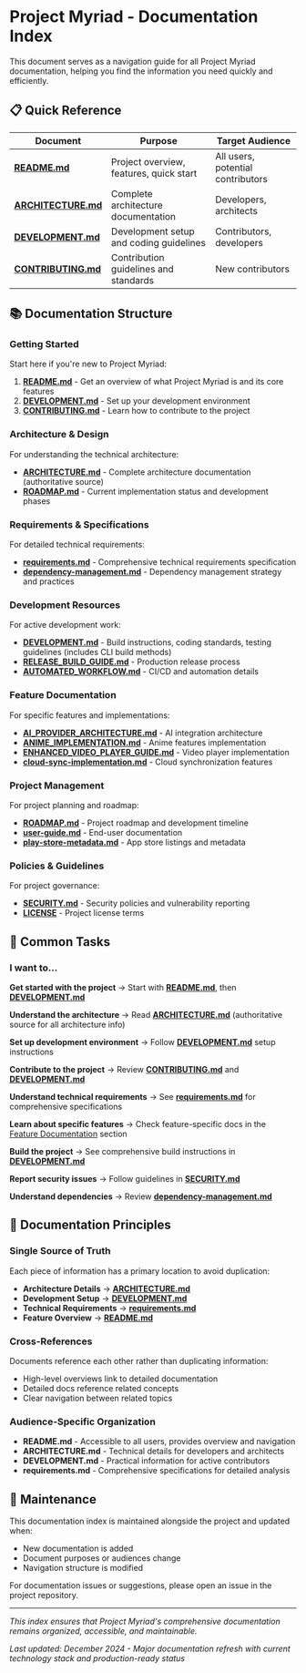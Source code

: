 # Project Myriad - Documentation Index

This document serves as a navigation guide for all Project Myriad documentation, helping you find the information you need quickly and efficiently.

## 📋 Quick Reference

| Document | Purpose | Target Audience |
|----------|---------|----------------|
| **[README.md](../README.md)** | Project overview, features, quick start | All users, potential contributors |
| **[ARCHITECTURE.md](../ARCHITECTURE.md)** | Complete architecture documentation | Developers, architects |
| **[DEVELOPMENT.md](../DEVELOPMENT.md)** | Development setup and coding guidelines | Contributors, developers |
| **[CONTRIBUTING.md](../CONTRIBUTING.md)** | Contribution guidelines and standards | New contributors |

## 📚 Documentation Structure

### Getting Started
Start here if you're new to Project Myriad:

1. **[README.md](../README.md)** - Get an overview of what Project Myriad is and its core features
2. **[DEVELOPMENT.md](../DEVELOPMENT.md)** - Set up your development environment
3. **[CONTRIBUTING.md](../CONTRIBUTING.md)** - Learn how to contribute to the project

### Architecture & Design
For understanding the technical architecture:

- **[ARCHITECTURE.md](../ARCHITECTURE.md)** - Complete architecture documentation (authoritative source)
- **[ROADMAP.md](../ROADMAP.md)** - Current implementation status and development phases

### Requirements & Specifications
For detailed technical requirements:

- **[requirements.md](requirements.md)** - Comprehensive technical requirements specification
- **[dependency-management.md](dependency-management.md)** - Dependency management strategy and practices

### Development Resources
For active development work:

- **[DEVELOPMENT.md](../DEVELOPMENT.md)** - Build instructions, coding standards, testing guidelines (includes CLI build methods)
- **[RELEASE_BUILD_GUIDE.md](../RELEASE_BUILD_GUIDE.md)** - Production release process
- **[AUTOMATED_WORKFLOW.md](AUTOMATED_WORKFLOW.md)** - CI/CD and automation details

### Feature Documentation
For specific features and implementations:

- **[AI_PROVIDER_ARCHITECTURE.md](AI_PROVIDER_ARCHITECTURE.md)** - AI integration architecture
- **[ANIME_IMPLEMENTATION.md](ANIME_IMPLEMENTATION.md)** - Anime features implementation
- **[ENHANCED_VIDEO_PLAYER_GUIDE.md](ENHANCED_VIDEO_PLAYER_GUIDE.md)** - Video player implementation
- **[cloud-sync-implementation.md](cloud-sync-implementation.md)** - Cloud synchronization features

### Project Management
For project planning and roadmap:

- **[ROADMAP.md](../ROADMAP.md)** - Project roadmap and development timeline
- **[user-guide.md](user-guide.md)** - End-user documentation
- **[play-store-metadata.md](play-store-metadata.md)** - App store listings and metadata

### Policies & Guidelines
For project governance:

- **[SECURITY.md](../SECURITY.md)** - Security policies and vulnerability reporting
- **[LICENSE](../LICENSE)** - Project license terms

## 🎯 Common Tasks

### I want to...

**Get started with the project**
→ Start with **[README.md](../README.md)**, then **[DEVELOPMENT.md](../DEVELOPMENT.md)**

**Understand the architecture**
→ Read **[ARCHITECTURE.md](../ARCHITECTURE.md)** (authoritative source for all architecture info)

**Set up development environment**
→ Follow **[DEVELOPMENT.md](../DEVELOPMENT.md)** setup instructions

**Contribute to the project**
→ Review **[CONTRIBUTING.md](../CONTRIBUTING.md)** and **[DEVELOPMENT.md](../DEVELOPMENT.md)**

**Understand technical requirements**
→ See **[requirements.md](requirements.md)** for comprehensive specifications

**Learn about specific features**
→ Check feature-specific docs in the [Feature Documentation](#feature-documentation) section

**Build the project**
→ See comprehensive build instructions in **[DEVELOPMENT.md](../DEVELOPMENT.md)**

**Report security issues**
→ Follow guidelines in **[SECURITY.md](../SECURITY.md)**

**Understand dependencies**
→ Review **[dependency-management.md](dependency-management.md)**

## 📖 Documentation Principles

### Single Source of Truth
Each piece of information has a primary location to avoid duplication:

- **Architecture Details** → **[ARCHITECTURE.md](../ARCHITECTURE.md)**
- **Development Setup** → **[DEVELOPMENT.md](../DEVELOPMENT.md)**
- **Technical Requirements** → **[requirements.md](requirements.md)**
- **Feature Overview** → **[README.md](../README.md)**

### Cross-References
Documents reference each other rather than duplicating information:
- High-level overviews link to detailed documentation
- Detailed docs reference related concepts
- Clear navigation between related topics

### Audience-Specific Organization
- **README.md** - Accessible to all users, provides overview and navigation
- **ARCHITECTURE.md** - Technical details for developers and architects
- **DEVELOPMENT.md** - Practical information for active contributors
- **requirements.md** - Comprehensive specifications for detailed analysis

## 🔄 Maintenance

This documentation index is maintained alongside the project and updated when:
- New documentation is added
- Document purposes or audiences change
- Navigation structure is modified

For documentation issues or suggestions, please open an issue in the project repository.

---

*This index ensures that Project Myriad's comprehensive documentation remains organized, accessible, and maintainable.*

*Last updated: December 2024 - Major documentation refresh with current technology stack and production-ready status*